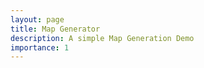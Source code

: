 ```yaml
---
layout: page
title: Map Generator
description: A simple Map Generation Demo
importance: 1
---
```

<style>
    #map_can {
        border: 1px solid var(--global-text-color);
    }
</style>

<canvas width=512 height=512 id="map_can">

</canvas>

<script src="/assets/js/perlin.js"></script>
<script src="/assets/js/map_gen.js">
</script>
